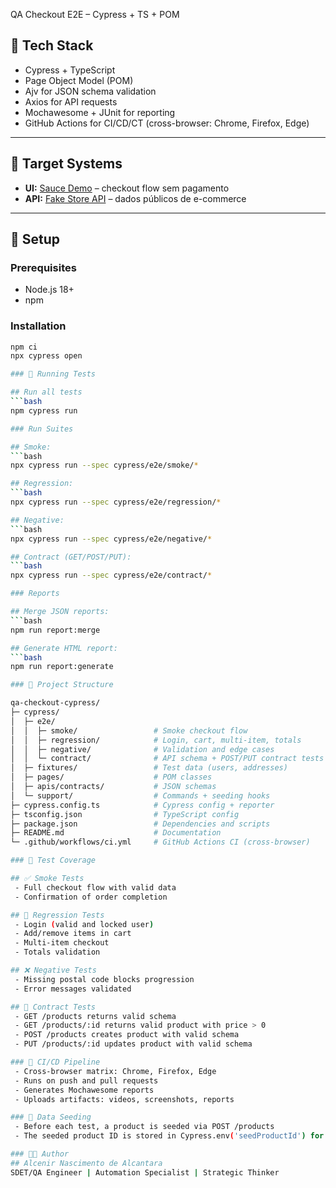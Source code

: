 QA Checkout E2E – Cypress + TS + POM

## 🧰 Tech Stack

- Cypress + TypeScript
- Page Object Model (POM)
- Ajv for JSON schema validation
- Axios for API requests
- Mochawesome + JUnit for reporting
- GitHub Actions for CI/CD/CT (cross-browser: Chrome, Firefox, Edge)

---

## 🎯 Target Systems

- **UI:** [Sauce Demo](https://www.saucedemo.com) – checkout flow sem pagamento
- **API:** [Fake Store API](https://fakestoreapi.com) – dados públicos de e-commerce

---

## 🚀 Setup

### Prerequisites

- Node.js 18+
- npm

### Installation

````bash
npm ci
npx cypress open

### 🧪 Running Tests

## Run all tests
```bash
npm cypress run

### Run Suites

## Smoke:
```bash
npx cypress run --spec cypress/e2e/smoke/*

## Regression:
```bash
npx cypress run --spec cypress/e2e/regression/*

## Negative:
```bash
npx cypress run --spec cypress/e2e/negative/*

## Contract (GET/POST/PUT):
```bash
npx cypress run --spec cypress/e2e/contract/*

### Reports

## Merge JSON reports:
```bash
npm run report:merge

## Generate HTML report:
```bash
npm run report:generate

### 📁 Project Structure

qa-checkout-cypress/
├─ cypress/
│  ├─ e2e/
│  │  ├─ smoke/            		# Smoke checkout flow
│  │  ├─ regression/       		# Login, cart, multi-item, totals
│  │  ├─ negative/         		# Validation and edge cases
│  │  └─ contract/         		# API schema + POST/PUT contract tests
│  ├─ fixtures/            		# Test data (users, addresses)
│  ├─ pages/               		# POM classes
│  ├─ apis/contracts/      		# JSON schemas
│  └─ support/             		# Commands + seeding hooks
├─ cypress.config.ts       		# Cypress config + reporter
├─ tsconfig.json           		# TypeScript config
├─ package.json            		# Dependencies and scripts
├─ README.md               		# Documentation
└─ .github/workflows/ci.yml		# GitHub Actions CI (cross-browser)

### 🧪 Test Coverage

## ✅ Smoke Tests
 - Full checkout flow with valid data
 - Confirmation of order completion

## 🔁 Regression Tests
 - Login (valid and locked user)
 - Add/remove items in cart
 - Multi-item checkout
 - Totals validation

## ❌ Negative Tests
 - Missing postal code blocks progression
 - Error messages validated

## 📄 Contract Tests
 - GET /products returns valid schema
 - GET /products/:id returns valid product with price > 0
 - POST /products creates product with valid schema
 - PUT /products/:id updates product with valid schema

### 🧼 CI/CD Pipeline
 - Cross-browser matrix: Chrome, Firefox, Edge
 - Runs on push and pull requests
 - Generates Mochawesome reports
 - Uploads artifacts: videos, screenshots, reports

### 🌱 Data Seeding
 - Before each test, a product is seeded via POST /products
 - The seeded product ID is stored in Cypress.env('seedProductId') for use in tests

### 👨‍💻 Author
## Alcenir Nascimento de Alcantara
SDET/QA Engineer | Automation Specialist | Strategic Thinker
````
